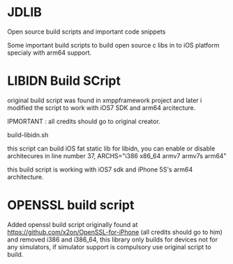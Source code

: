 JDLIB
=====

Open source build scripts and important code snippets

Some important build scripts to build open source c libs in to iOS platform specialy with arm64 support.

LIBIDN Build SCript
===================

original build script was found in xmppframework project and later i modified the script to work with iOS7 SDK and arm64 arcitecture.

IPMORTANT : all credits should go to original creator.

build-libidn.sh

this script can build iOS fat static lib for libidn, you can enable or disable architecures in line number 37, ARCHS="i386 x86_64 armv7 armv7s arm64"

this build script is working with iOS7 sdk and iPhone 5S's arm64 architecture.

OPENSSL build script
====================
Added openssl build script originally found at https://github.com/x2on/OpenSSL-for-iPhone (all credits should go to him) and removed i386 and i386_64, this library only builds for devices not for any simulators, if simulator support is compulsory use original script to build.
